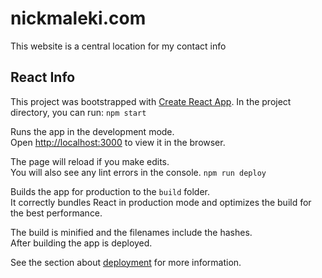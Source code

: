 # nickmaleki.com
This website is a central location for my contact info

## React Info
This project was bootstrapped with [Create React App](https://github.com/facebook/create-react-app).
In the project directory, you can run:
`npm start`

Runs the app in the development mode.<br />
Open [http://localhost:3000](http://localhost:3000) to view it in the browser.

The page will reload if you make edits.<br />
You will also see any lint errors in the console.
`npm run deploy`

Builds the app for production to the `build` folder.<br />
It correctly bundles React in production mode and optimizes the build for the best performance.

The build is minified and the filenames include the hashes.<br />
After building the app is deployed. 

See the section about [deployment](https://facebook.github.io/create-react-app/docs/deployment) for more information.
